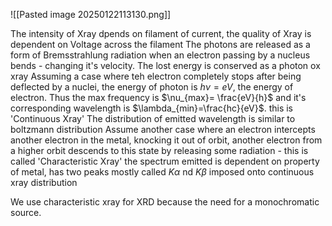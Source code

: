 ![[Pasted image 20250122113130.png]]

The intensity of Xray dpends on filament of current, the quality of Xray is dependent on Voltage across the filament
The photons are released as a form of Bremsstrahlung radiation when an electron passing by a nucleus bends - changing it's velocity. The lost energy is conserved as a photon ox xray
Assuming a case where teh electron completely stops after being deflected by a nuclei, the energy of photon is $h\nu=eV$, the energy of electron. Thus the max frequency is $\nu_{max}= \frac{eV}{h}$ and it's corresponding wavelength is $\lambda_{min}=\frac{hc}{eV}$. this is 'Continuous Xray' The distribution of emitted wavelength is similar to boltzmann distribution
Assume another case where an electron intercepts another electron in the metal, knocking it out of orbit, another electron from a higher orbit descends to this state by releasing some radiation - this is called 'Characteristic Xray' the spectrum emitted is dependent on property of metal, has two peaks mostly called $K\alpha$ nd $K\beta$  imposed onto continuous xray distribution

We use characteristic xray for XRD because the need for a monochromatic source. 


